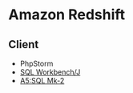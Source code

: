 # Amazon Redshift

## Client
- PhpStorm
- [SQL Workbench/J](http://www.sql-workbench.eu/)
- [A5:SQL Mk-2](https://a5m2.mmatsubara.com/)
